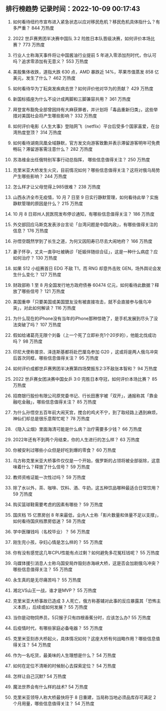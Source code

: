 
## 排行榜趋势 记录时间：2022-10-09 00:17:43
  
  1. 如何看待纽约市宣布进入紧急状态以应对移民危机？移民危机具体指什么？有多严重？ 844 万热度
    
  2. 2022 世乒赛男团半决赛中国队 3:2 险胜日本队晋级决赛，如何评价本场比赛？ 773 万热度
    
  3. 行业人士称海天事件将让中国酱油行业提前 5 年进入零添加剂时代，你认可吗？追求零添加有无意义？ 553 万热度
    
  4. 美股集体收跌，道指大跌 630 点，AMD 暴跌近 14%，苹果市值蒸发 858 亿美元，发生了什么？ 462 万热度
    
  5. 如何看待华为丁耘突发疾病去世？如何评价他对华为的贡献？ 429 万热度
    
  6. 新国标插座为什么不设计成两脚和三脚兼容共用？ 361 万热度
    
  7. 拜登宣布豁免全部曾因持有大麻获罪者，并计划将「毒品重新归类」，这些举措对美国社会将产生哪些影响？ 332 万热度
    
  8. 如何评价电影《人生大事》登陆网飞（netflix）平台后受多个国家喜爱，在台湾热度登顶？ 314 万热度
    
  9. 如何看待湖南凤凰全域静默，官方发文向游客致歉并表示滞留游客明年可免费畅玩？滞留游客需注意什么？ 282 万热度
    
  10. 苏洛维金出任俄特别军事行动总指挥， 哪些信息值得关注？ 250 万热度
    
  11. 克里米亚大桥发生火灾，目前情况如何？哪些信息值得关注？这将对俄乌局势产生哪些影响？ 244 万热度
    
  12. 怎么样才让父母觉得上985很难？ 238 万热度
    
  13. 山西永济全市无疫情，10 月 7 日至 9 日实行静默管理，如何看待此举？实施静默管理的原因是什么？ 215 万热度
    
  14. 10 月 8 日郑州人民医院发布停诊通知，有哪些信息值得关注？ 186 万热度
    
  15. 外交部回应马斯克发表涉台言论「台湾问题是中国内政」，有哪些值得关注的信息？ 176 万热度
    
  16. 孙悟空既然学到了长生之道，为何又因阳寿已尽去大闹地府？ 166 万热度
    
  17. 妻子怀孕，丈夫一直孕吐被确诊「妊娠伴随综合征」，这是一种什么病症？应如何治疗？ 130 万热度
    
  18. 如果 S12 小组赛首日 EDG 不敌 T1，而 RNG 却意外击败 GEN，场外舆论会发生什么变化？ 127 万热度
    
  19. 财政部称 1 至 8 月全国发行地方政府债券 60474 亿元，如何看待此数据？释放了哪些信号？ 121 万热度
    
  20. 美国重申「只要美国或美国盟友没有被直接攻击，就不会直接参与俄乌冲突」，对此如何解读？ 116 万热度
    
  21. 为什么现在的iPhone没有当年的iPhone那种惊艳了，是手机发展到尽头了没法突破了吗？ 107 万热度
    
  22. 假如给诸葛亮无限个刘备（上一个死了立即补充1个20岁的），他能北伐成功吗？ 98 万热度
    
  23. 印尼大使称普京、泽连斯基都将赴巴厘岛参加 G20 ，这或将是两人俄乌冲突后首次同框，哪些信息值得关注？ 95 万热度
    
  24. 如何评价成都世乒赛男团半决赛第四场樊振东2:3不敌张本智和？ 94 万热度
    
  25. 2022 世乒赛女团决赛中国女乒 3:0 完胜日本夺冠，如何评价本场比赛？ 85 万热度
    
  26. 招商银行股份有限公司原党委书记、行长田惠宇被「双开」，通报称其「靠金融吃金融」，哪些信息值得关注？ 85 万热度
    
  27. 为什么孙悟空五百年前大闹天宫，搅合的鸡犬不宁，到了取经路上遇到麻烦，神仙们却总是很乐意帮忙呢？ 78 万热度
    
  28. 《隐入尘烟》里面海清可能是什么病？治疗需要多少钱？ 66 万热度
    
  29. 2022年还有不到两个月结束，你的人生进行的怎么样？ 63 万热度
    
  30. 你被安利过哪些小众但是好吃到爆的零食？ 60 万热度
    
  31. 乌方称克里米亚大桥事件仅仅是一个开始，俄罗斯的占领将被全部驱除，这意味着什么？释放了什么信号？ 59 万热度
    
  32. 教师资格证能一次性过吗？ 59 万热度
    
  33. 除了水以外，茶、咖啡、饮料、酒、牛奶，这五种饮品哪种最适合日常饮用？ 59 万热度
    
  34. 购买篮球鞋需要考虑的因素有哪些？ 59 万热度
    
  35. 国庆档 15 亿票房创 8 年来最低，业内人士称「影片数量和体量不足以支撑」，如何看待国庆档票房低迷？ 58 万热度
    
  36. 学中医赚钱吗（名校毕业）？ 56 万热度
    
  37. 刚生完小孩，孕妇心情是怎么样的？ 55 万热度
    
  38. 你有没有感觉这几年CPU性能有点过剩？如何避免多花冤枉钱呢？ 55 万热度
    
  39. 乌媒体援引消息人士称乌国安局炸毁刻赤海峡大桥，这是否会加剧俄乌冲突？哪些信息值得关注？ 55 万热度
    
  40. 永生真的是无尽痛苦吗？ 55 万热度
    
  41. 湘北VS山王一战，谁才是MVP？ 55 万热度
    
  42. 克里米亚大桥事故已造成 3 人死亡，俄方称基辅对此事的反应暴露其「恐怖主义本质」，后续或如何发展？ 55 万热度
    
  43. 当你是动物饲养员，5只猴子只有四根香蕉分时，应该怎么办? 55 万热度
    
  44. 后疫情时代，有哪些家庭必备电器？ 55 万热度
    
  45. 克里米亚刻赤大桥起火，具体情况如何？这座大桥有何战略作用？哪些信息值得关注？ 54 万热度
    
  46. 作为一名吃货，最美味的人生理想是什么？ 54 万热度
    
  47. 如何在定位不清晰的时候耐心去探索定位？ 54 万热度
    
  48. 怎样让自己沉默? 54 万热度
    
  49. 魔法世界会有什么样的战术? 54 万热度
    
  50. 克里米亚领导人称大桥最快将于 8 日重建，当局称当地必须品库存可满足 2 个月用量，哪些信息值得关注？ 54 万热度
    